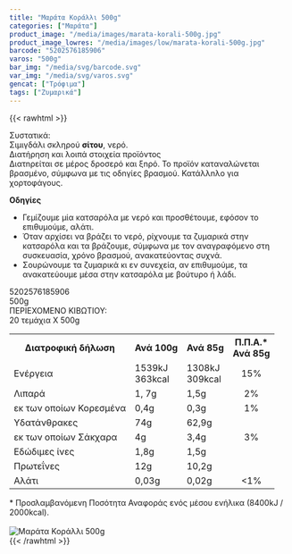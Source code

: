 ```yaml
---
title: "Μαράτα Κοράλλι 500g"
categories: ["Μαράτα"]
product_image: "/media/images/marata-korali-500g.jpg"
product_image_lowres: "/media/images/low/marata-korali-500g.jpg"
barcode: "5202576185906"
varos: "500g"
bar_img: "/media/svg/barcode.svg"
var_img: "/media/svg/varos.svg"
gencat: ["Τρόφιμα"]
tags: ["Ζυμαρικά"]
---
```

{{< rawhtml >}}

<div class="sload295"><div class="product"><div id="sistatika">Συστατικά:</div><div class="alltext">Σιμιγδάλι σκληρού <b>σίτου</b>, νερό.</div><div id="loipa">Διατήρηση και λοιπά στοιχεία προϊόντος</div><div class="alltext">Διατnρείται σε μέρος δροσερό και ξnρό. Το προϊόν καταναλώνεται βρασμένο, σύμφωνα με τις οδnγίες βρασμού. Κατάλλnλο για χορτοφάγους.<p></p><div class="pzim"><strong>Οδηγίες</strong><br><ul><li>Γεμίζουμε μία κατσαρόλα με νερό και προσθέτουμε, εφόσον το επιθυμούμε, αλάτι.</li><li>Όταν αρχίσει να βράζει το νερό, ρίχνουμε τα ζυμαρικά στην κατσαρόλα και τα βράζουμε, σύμφωνα με τον αναγραφόμενο στη συσκευασία, χρόνο βρασμού, ανακατεύοντας συχνά.</li><li>Σουρώνουμε τα ζυμαρικά κι εν συνεχεία, αν επιθυμούμε, τα ανακατεύουμε μέσα στην κατσαρόλα με βούτυρο ή λάδι.</li></ul></div></div><div id="barcode"><div id="barimage1"></div><span id="bartext">5202576185906</span></div><div id="varos"><div id="varosimage1"></div><span id="varostext">500g</span></div><div id="kivotio">ΠΕΡΙΕΧΟΜΕΝΟ ΚΙΒΩΤΙΟΥ:<br>20 τεμάχια Χ 500g</div><div class="tabout"><table id="diatable"><tbody><tr><th>Διατροφική δήλωση</th><th>Ανά 100g</th><th>Ανά 85g</th><th>Π.Π.Α.*<br>Ανά 85g</th></tr><tr><td class="texr2">Ενέργεια</td><td class="texr">1539kJ<br>363kcal</td><td class="texr">1308kJ<br>309kcal</td><td class="texr" style="text-align:center">15%</td></tr><tr><td class="texr2">Λιπαρά</td><td class="texr">1, 7g</td><td class="texr">1,5g</td><td class="texr" style="text-align:center">2%</td></tr><tr><td class="gray">εκ των οποίων Κορεσµένα</td><td class="gray2">0,4g</td><td class="gray2">0,3g</td><td class="gray2" style="text-align:center">1%</td></tr><tr><td class="texr2">Yδατάνθρακες</td><td class="texr">74g</td><td class="texr">62,9g</td><td class="texr" style="text-align:center"></td></tr><tr><td class="gray">εκ των οποίων Σάκχαρα</td><td class="gray2">4g</td><td class="gray2">3,4g</td><td class="gray2" style="text-align:center">3%</td></tr><tr><td class="texr2">Eδώδιμες ίνες</td><td class="texr">1,8g</td><td class="texr">1,5g</td><td class="texr" style="text-align:center"></td></tr><tr><td class="texr2">Πρωτεΐνες</td><td class="texr">12g</td><td class="texr">10,2g</td><td class="texr" style="text-align:center"></td></tr><tr><td class="texr2">Αλάτι</td><td class="texr">0,03g</td><td class="texr">0,02g</td><td class="texr" style="text-align:center">&lt;1%</td></tr></tbody></table></div><div class="alltext">* Προσλαμβανόμενη Ποσότητα Αναφοράς ενός μέσου ενήλικα (8400kJ / 2000kcal).</div><br><div class="pimg"><img alt="Μαράτα Κοράλλι 500g" title="Μαράτα Κοράλλι 500g" src="/media/images/marata-korali-500g.jpg"></div></div></div>
{{< /rawhtml >}}


